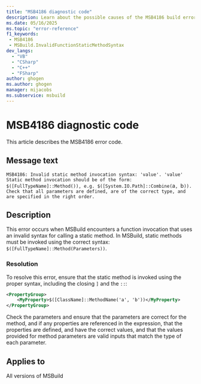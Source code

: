 ```yaml
---
title: "MSB4186 diagnostic code"
description: Learn about the possible causes of the MSB4186 build error, and get troubleshooting tips.
ms.date: 05/16/2025
ms.topic: "error-reference"
f1_keywords:
 - MSB4186
 - MSBuild.InvalidFunctionStaticMethodSyntax
dev_langs:
  - "VB"
  - "CSharp"
  - "C++"
  - "FSharp"
author: ghogen
ms.author: ghogen
manager: mijacobs
ms.subservice: msbuild
---
```


# MSB4186 diagnostic code

<!-- :::ErrorDefinitionDescription::: -->
<!-- :::editable-content name="introDescription"::: -->
This article describes the MSB4186 error code.
<!-- :::editable-content-end::: -->

## Message text

<!-- :::editable-content name="messageText"::: -->
`MSB4186: Invalid static method invocation syntax: 'value'. 'value' Static method invocation should be of the form: $([FullTypeName]::Method()), e.g. $([System.IO.Path]::Combine(`a`, `b`)). Check that all parameters are defined, are of the correct type, and are specified in the right order.`
<!-- :::editable-content-end::: -->
<!-- MSB4186: Invalid static method invocation syntax: "{0}". {1} Static method invocation should be of the form: $([FullTypeName]::Method()), e.g. $([System.IO.Path]::Combine(`a`, `b`)). Check that all parameters are defined, are of the correct type, and are specified in the right order. -->

<!-- :::editable-content name="postOutputDescription"::: -->
<!--
{StrBegin="MSB4186: "}
      UE: This message is shown when the user attempts to call a static method on a type, but has used the incorrect syntax
      LOCALIZATION: "{0}" is the function expression which is in error. "{1}" is a message from an FX exception that describes why the expression is bad.
-->

## Description

This error occurs when MSBuild encounters a function invocation that uses an invalid syntax for calling a static method. In MSBuild, static methods must be invoked using the correct syntax: `$([FullTypeName]::Method(Parameters))`.

### Resolution

To resolve this error, ensure that the static method is invoked using the proper syntax, including the closing `]` and the `::`:

```xml
<PropertyGroup>
    <MyProperty>$([ClassName]::MethodName('a', 'b'))</MyProperty>
</PropertyGroup>
```

Check the parameters and ensure that the parameters are correct for the method, and if any properties are referenced in the expression, that the properties are defined, and have the correct values, and that the values provided for method parameters are valid inputs that match the type of each parameter.

<!-- :::editable-content-end::: -->
<!-- :::ErrorDefinitionDescription-end::: -->

## Applies to

All versions of MSBuild
